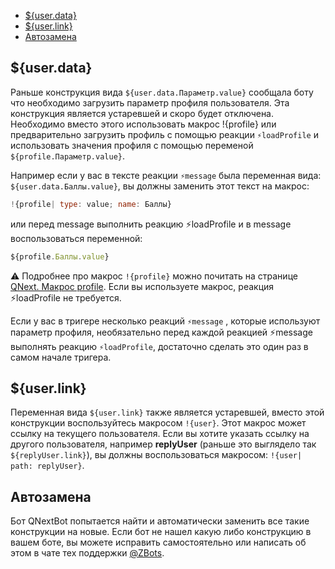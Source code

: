 * [${user.data}](#user-data)
* [${user.link}](#user-link)
* [Автозамена](#автозамена)
## ${user.data}

Раньше конструкция вида `${user.data.Параметр.value}` сообщала боту что необходимо загрузить параметр профиля пользователя. Эта конструкция является устаревшей и скоро будет отключена. Необходимо вместо этого использовать макрос !{profile} или предварительно загрузить профиль с помощью реакции `⚡️loadProfile` и использовать значения профиля с помощью переменой `${profile.Параметр.value}`.

Например если у вас в тексте реакции `⚡️message` была переменная вида: `${user.data.Баллы.value}`, вы должны заменить этот текст на макрос:
```js 
!{profile| type: value; name: Баллы}
```

или перед message выполнить реакцию ⚡️loadProfile и в message воспользоваться переменной:
```js 
${profile.Баллы.value}
```



⚠️ Подробнее про макрос `!{profile}` можно почитать на странице [QNext. Макрос profile](/docs-test/_export/macros/profile). Если вы используете макрос, реакция ⚡️loadProfile не требуется.



Если у вас в тригере несколько реакций `⚡️message` , которые используют параметр профиля, необязательно перед каждой реакцией ⚡️message выполнять реакцию `⚡️loadProfile`, достаточно сделать это один раз в самом начале тригера.
## ${user.link}

Переменная вида `${user.link}` также является устаревшей, вместо этой конструкции воспользуйтесь макросом `!{user}`. Этот макрос может ссылку на текущего пользователя. Если вы хотите указать ссылку на другого пользователя, например **replyUser** (раньше это выглядело так `${replyUser.link}`), вы должны воспользоваться макросом: `!{user| path: replyUser}`.


## Автозамена

Бот QNextBot попытается найти и автоматически заменить все такие конструкции на новые. Если бот не нашел какую либо конструкцию в вашем боте, вы можете исправить самостоятельно или написать об этом в чате тех поддержки [@ZBots](http://t.me/zbots).
  
